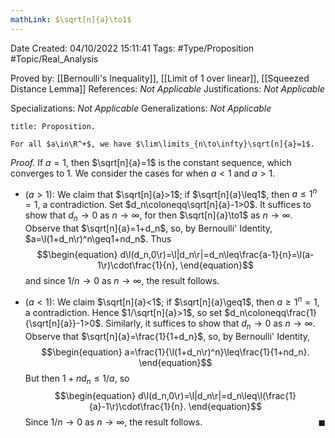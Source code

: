 ```yaml
---
mathLink: $\sqrt[n]{a}\to1$
---
```


<div class="topSpace"></div>

Date Created: 04/10/2022 15:11:41
Tags: #Type/Proposition #Topic/Real_Analysis

Proved by: [[Bernoulli's Inequality]], [[Limit of 1 over linear]], [[Squeezed Distance Lemma]]
References: <i>Not Applicable</i>
Justifications: <i>Not Applicable</i>

Specializations: <i>Not Applicable</i>
Generalizations: <i>Not Applicable</i>

``` ad-Proposition
title: Proposition.

For all $a\in\R^+$, we have $\lim\limits_{n\to\infty}\sqrt[n]{a}=1$.

```

<i>Proof.</i> If $a=1$, then $\sqrt[n]{a}=1$ is the constant sequence, which converges to $1$. We consider the cases for when $a<1$ and $a>1$.
* ($a>1$): We claim that $\sqrt[n]{a}>1$; if $\sqrt[n]{a}\leq1$, then $a\leq 1^n=1$, a contradiction. Set $d_n\coloneqq\sqrt[n]{a}-1>0$. It suffices to show that $d_n\to0$ as $n\to\infty$, for then $\sqrt[n]{a}\to1$ as $n\to\infty$. Observe that $\sqrt[n]{a}=1+d_n$, so, by Bernoulli' Identity, $a=\l(1+d_n\r)^n\geq1+nd_n$. Thus
$$\begin{equation}
    d\l(d_n,0\r)=\l|d_n\r|=d_n\leq\frac{a-1}{n}=\l(a-1\r)\cdot\frac{1}{n},
\end{equation}$$
and since $1/n\to0$ as $n\to\infty$, the result follows.

* ($a<1$): We claim $\sqrt[n]{a}<1$; if $\sqrt[n]{a}\geq1$, then $a\geq1^n=1$, a contradiction. Hence $1/\sqrt[n]{a}>1$, so set $d_n\coloneqq\frac{1}{\sqrt[n]{a}}-1>0$. Similarly, it suffices to show that $d_n\to0$ as $n\to\infty$. Observe that $\sqrt[n]{a}=\frac{1}{1+d_n}$, so, by Bernoulli' Identity,
$$\begin{equation}
    a=\frac{1}{\l(1+d_n\r)^n}\leq\frac{1}{1+nd_n}.
\end{equation}$$
But then $1+nd_n\leq1/a$, so
$$\begin{equation}
    d\l(d_n,0\r)=\l|d_n\r|=d_n\leq\l(\frac{1}{a}-1\r)\cdot\frac{1}{n}.
\end{equation}$$
Since $1/n\to0$ as $n\to\infty$, the result follows.<span style="float:right;">$\blacksquare$</span>
